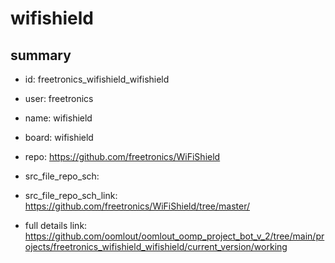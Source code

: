 # wifishield
 
## summary 
* id: freetronics_wifishield_wifishield
* user: freetronics
* name: wifishield
* board: wifishield
* repo: https://github.com/freetronics/WiFiShield



* src_file_repo_sch: 
* src_file_repo_sch_link: https://github.com/freetronics/WiFiShield/tree/master/
* full details link: https://github.com/oomlout/oomlout_oomp_project_bot_v_2/tree/main/projects/freetronics_wifishield_wifishield/current_version/working  






